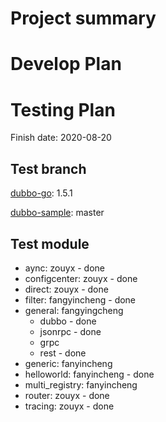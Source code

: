 # Project summary

# Develop Plan

# Testing Plan

Finish date: 2020-08-20

## Test branch

[dubbo-go](https://github.com/apache/dubbo-go/): 1.5.1

[dubbo-sample](https://github.com/dubbogo/dubbo-samples/): master

## Test module

* aync: zouyx - done
* configcenter: zouyx - done
* direct: zouyx - done
* filter: fangyincheng - done
* general: fangyingcheng
    * dubbo - done
    * jsonrpc - done
    * grpc
    * rest - done
* generic: fanyincheng
* helloworld: fanyincheng - done
* multi_registry: fanyincheng
* router: zouyx - done
* tracing: zouyx - done
